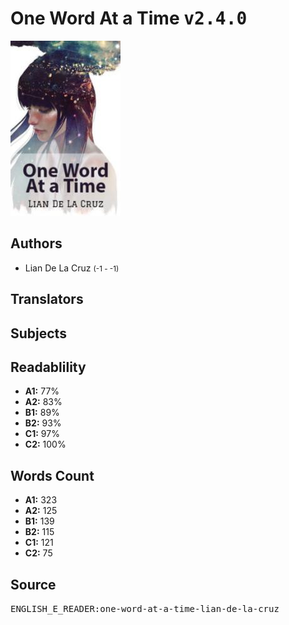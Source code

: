 # One Word At a Time <kbd>v2.4.0</kbd>

![](./cover.medium.jpg "")

## Authors


 - Lian De La Cruz <small>(-1 - -1)</small>

## Translators



## Subjects



## Readablility


 - **A1:** 77%
 - **A2:** 83%
 - **B1:** 89%
 - **B2:** 93%
 - **C1:** 97%
 - **C2:** 100%

## Words Count


 - **A1:** 323
 - **A2:** 125
 - **B1:** 139
 - **B2:** 115
 - **C1:** 121
 - **C2:** 75

## Source


<kbd>ENGLISH_E_READER:one-word-at-a-time-lian-de-la-cruz</kbd>
